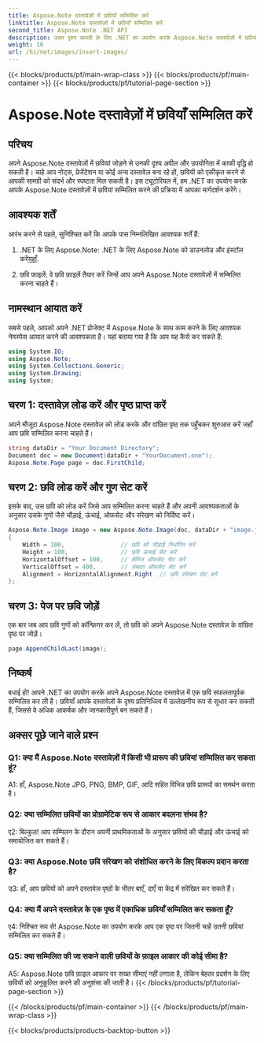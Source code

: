 ```yaml
---
title: Aspose.Note दस्तावेज़ों में छवियाँ सम्मिलित करें
linktitle: Aspose.Note दस्तावेज़ों में छवियाँ सम्मिलित करें
second_title: Aspose.Note .NET API
description: उन्नत दृश्य सामग्री के लिए .NET का उपयोग करके Aspose.Note दस्तावेज़ों में छवियों को निर्बाध रूप से सम्मिलित करना सीखें। आसान एकीकरण के लिए हमारी चरण-दर-चरण मार्गदर्शिका का पालन करें।
weight: 16
url: /hi/net/images/insert-images/
---
```


{{< blocks/products/pf/main-wrap-class >}}
{{< blocks/products/pf/main-container >}}
{{< blocks/products/pf/tutorial-page-section >}}

# Aspose.Note दस्तावेज़ों में छवियाँ सम्मिलित करें

## परिचय

अपने Aspose.Note दस्तावेज़ों में छवियां जोड़ने से उनकी दृश्य अपील और उपयोगिता में काफी वृद्धि हो सकती है। चाहे आप नोट्स, प्रेजेंटेशन या कोई अन्य दस्तावेज़ बना रहे हों, छवियों को एकीकृत करने से आपकी सामग्री को संदर्भ और स्पष्टता मिल सकती है। इस ट्यूटोरियल में, हम .NET का उपयोग करके आपके Aspose.Note दस्तावेज़ों में छवियां सम्मिलित करने की प्रक्रिया में आपका मार्गदर्शन करेंगे।

## आवश्यक शर्तें

आरंभ करने से पहले, सुनिश्चित करें कि आपके पास निम्नलिखित आवश्यक शर्तें हैं:

1.  .NET के लिए Aspose.Note: .NET के लिए Aspose.Note को डाउनलोड और इंस्टॉल करें[यहाँ](https://releases.aspose.com/note/net/).
   
2. छवि फ़ाइलें: वे छवि फ़ाइलें तैयार करें जिन्हें आप अपने Aspose.Note दस्तावेज़ों में सम्मिलित करना चाहते हैं।

## नामस्थान आयात करें

सबसे पहले, आपको अपने .NET प्रोजेक्ट में Aspose.Note के साथ काम करने के लिए आवश्यक नेमस्पेस आयात करने की आवश्यकता है। यहां बताया गया है कि आप यह कैसे कर सकते हैं:

```csharp
using System.IO;
using Aspose.Note;
using System.Collections.Generic;
using System.Drawing;
using System;
```

## चरण 1: दस्तावेज़ लोड करें और पृष्ठ प्राप्त करें

अपने मौजूदा Aspose.Note दस्तावेज़ को लोड करके और वांछित पृष्ठ तक पहुँचकर शुरुआत करें जहाँ आप छवि सम्मिलित करना चाहते हैं।

```csharp
string dataDir = "Your Document Directory";
Document doc = new Document(dataDir + "YourDocument.one");
Aspose.Note.Page page = doc.FirstChild;
```

## चरण 2: छवि लोड करें और गुण सेट करें

इसके बाद, उस छवि को लोड करें जिसे आप सम्मिलित करना चाहते हैं और अपनी आवश्यकताओं के अनुसार उसके गुणों जैसे चौड़ाई, ऊंचाई, ऑफसेट और संरेखण को निर्दिष्ट करें।

```csharp
Aspose.Note.Image image = new Aspose.Note.Image(doc, dataDir + "image.jpg")
{
    Width = 100,                // छवि की चौड़ाई निर्धारित करें
    Height = 100,               // छवि ऊंचाई सेट करें
    HorizontalOffset = 100,     // क्षैतिज ऑफसेट सेट करें
    VerticalOffset = 400,       // लंबवत ऑफसेट सेट करें
    Alignment = HorizontalAlignment.Right  // छवि संरेखण सेट करें
};
```

## चरण 3: पेज पर छवि जोड़ें

एक बार जब आप छवि गुणों को कॉन्फ़िगर कर लें, तो छवि को अपने Aspose.Note दस्तावेज़ के वांछित पृष्ठ पर जोड़ें।

```csharp
page.AppendChildLast(image);
```

## निष्कर्ष

बधाई हो! आपने .NET का उपयोग करके अपने Aspose.Note दस्तावेज़ में एक छवि सफलतापूर्वक सम्मिलित कर ली है। छवियाँ आपके दस्तावेज़ों के दृश्य प्रतिनिधित्व में उल्लेखनीय रूप से सुधार कर सकती हैं, जिससे वे अधिक आकर्षक और जानकारीपूर्ण बन सकते हैं।

## अक्सर पूछे जाने वाले प्रश्न

### Q1: क्या मैं Aspose.Note दस्तावेज़ों में किसी भी प्रारूप की छवियां सम्मिलित कर सकता हूं?

A1: हाँ, Aspose.Note JPG, PNG, BMP, GIF, आदि सहित विभिन्न छवि प्रारूपों का समर्थन करता है।

### Q2: क्या सम्मिलित छवियों का प्रोग्रामेटिक रूप से आकार बदलना संभव है?

ए2: बिल्कुल! आप सम्मिलन के दौरान अपनी प्राथमिकताओं के अनुसार छवियों की चौड़ाई और ऊंचाई को समायोजित कर सकते हैं।

### Q3: क्या Aspose.Note छवि संरेखण को संशोधित करने के लिए विकल्प प्रदान करता है?

उ3: हाँ, आप छवियों को अपने दस्तावेज़ पृष्ठों के भीतर बाएँ, दाएँ या केंद्र में संरेखित कर सकते हैं।

### Q4: क्या मैं अपने दस्तावेज़ के एक पृष्ठ में एकाधिक छवियाँ सम्मिलित कर सकता हूँ?

ए4: निश्चित रूप से! Aspose.Note का उपयोग करके आप एक पृष्ठ पर जितनी चाहें उतनी छवियां सम्मिलित कर सकते हैं।

### Q5: क्या सम्मिलित की जा सकने वाली छवियों के फ़ाइल आकार की कोई सीमा है?

A5: Aspose.Note छवि फ़ाइल आकार पर सख्त सीमाएं नहीं लगाता है, लेकिन बेहतर प्रदर्शन के लिए छवियों को अनुकूलित करने की अनुशंसा की जाती है।
{{< /blocks/products/pf/tutorial-page-section >}}

{{< /blocks/products/pf/main-container >}}
{{< /blocks/products/pf/main-wrap-class >}}

{{< blocks/products/products-backtop-button >}}
